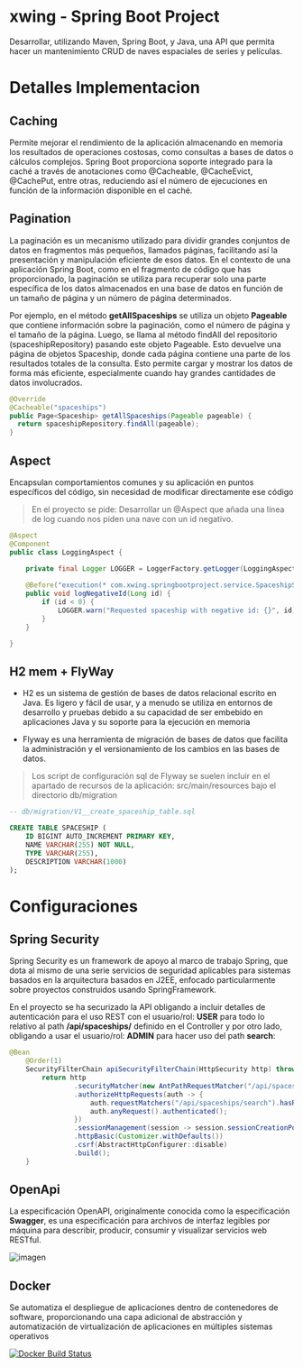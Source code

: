 # xwing - Spring Boot Project

Desarrollar, utilizando Maven, Spring Boot, y Java, una API que permita hacer un mantenimiento CRUD de naves espaciales de series y películas.


# Detalles Implementacion

## Caching
Permite mejorar el rendimiento de la aplicación almacenando en memoria los resultados de operaciones costosas, como consultas a bases de datos o cálculos complejos. Spring Boot proporciona soporte integrado para la caché a través de anotaciones como @Cacheable, @CacheEvict, @CachePut, entre otras, reduciendo así el número de ejecuciones en función de la información disponible en el caché.

## Pagination
La paginación es un mecanismo utilizado para dividir grandes conjuntos de datos en fragmentos más pequeños, llamados páginas, facilitando así la presentación y manipulación eficiente de esos datos. En el contexto de una aplicación Spring Boot, como en el fragmento de código que has proporcionado, la paginación se utiliza para recuperar solo una parte específica de los datos almacenados en una base de datos en función de un tamaño de página y un número de página determinados.

Por ejemplo, en el método **getAllSpaceships** se utiliza un objeto **Pageable** que contiene información sobre la paginación, como el número de página y el tamaño de la página. Luego, se llama al método findAll del repositorio (spaceshipRepository) pasando este objeto Pageable. Esto devuelve una página de objetos Spaceship, donde cada página contiene una parte de los resultados totales de la consulta. Esto permite cargar y mostrar los datos de forma más eficiente, especialmente cuando hay grandes cantidades de datos involucrados.


```java
@Override
@Cacheable("spaceships")
public Page<Spaceship> getAllSpaceships(Pageable pageable) {
  return spaceshipRepository.findAll(pageable);
}
```


## Aspect
Encapsulan comportamientos comunes y su aplicación en puntos específicos del código, sin necesidad de modificar directamente ese código

> En el proyecto se pide: Desarrollar un @Aspect que añada una línea de log cuando nos piden una nave con un id negativo.

```java
@Aspect
@Component
public class LoggingAspect {
	
    private final Logger LOGGER = LoggerFactory.getLogger(LoggingAspect.class);

    @Before("execution(* com.xwing.springbootproject.service.SpaceshipService.getSpaceshipById(..)) && args(id)")
    public void logNegativeId(Long id) {
        if (id < 0) {
        	LOGGER.warn("Requested spaceship with negative id: {}", id);
        }
    }

}
```


## H2 mem + FlyWay
- H2 es un sistema de gestión de bases de datos relacional escrito en Java. Es ligero y fácil de usar, y a menudo se utiliza en entornos de desarrollo y pruebas debido a su capacidad de ser embebido en aplicaciones Java y su soporte para la ejecución en memoria

- Flyway es una herramienta de migración de bases de datos que facilita la administración y el versionamiento de los cambios en las bases de datos.
> Los script de configuración sql de Flyway se suelen incluir en el apartado de recursos de la aplicación: src/main/resources bajo el directorio db/migration

```sql
-- db/migration/V1__create_spaceship_table.sql

CREATE TABLE SPACESHIP (
    ID BIGINT AUTO_INCREMENT PRIMARY KEY,
    NAME VARCHAR(255) NOT NULL,
    TYPE VARCHAR(255),
    DESCRIPTION VARCHAR(1000)
);
```

# Configuraciones

## Spring Security
Spring Security es un framework de apoyo al marco de trabajo Spring, que dota al mismo de una serie servicios de seguridad aplicables para sistemas basados en la arquitectura basados en J2EE, enfocado particularmente sobre proyectos construidos usando SpringFramework.

En el proyecto se ha securizado la API obligando a incluir detalles de autenticación para el uso REST con el usuario/rol: **USER** para todo lo relativo al path **/api/spaceships/** definido en el Controller y por otro lado, obligando a usar el usuario/rol: **ADMIN** para hacer uso del path **search**:

```java
@Bean
	@Order(1)
	SecurityFilterChain apiSecurityFilterChain(HttpSecurity http) throws Exception {
		return http
				.securityMatcher(new AntPathRequestMatcher("/api/spaceships/**"))
				.authorizeHttpRequests(auth -> {
					auth.requestMatchers("/api/spaceships/search").hasRole("ADMIN");
					auth.anyRequest().authenticated();
				})
				.sessionManagement(session -> session.sessionCreationPolicy(SessionCreationPolicy.STATELESS))
				.httpBasic(Customizer.withDefaults())
				.csrf(AbstractHttpConfigurer::disable)
				.build();
	}
```

## OpenApi
La especificación OpenAPI, originalmente conocida como la especificación **Swagger**, es una especificación para archivos de interfaz legibles por máquina para describir, producir, consumir y visualizar servicios web RESTful.​

![imagen](https://github.com/nachobit/xwing/assets/11391616/8582aa83-ee9b-4980-82c6-e5a3edde7239)


## Docker
Se automatiza el despliegue de aplicaciones dentro de contenedores de software, proporcionando una capa adicional de abstracción y automatización de virtualización de aplicaciones en múltiples sistemas operativos

[![Docker Build Status](https://img.shields.io/docker/build/nachobit/xwing-image:v2)](https://hub.docker.com/layers/nachobit/xwing-image/v2/images/sha256:26080c8fbeb39c11c6b40bd9757a2c56ff3966429b95c7becf7ac728bb3739c5?uuid=F96D3504-8498-494C-A383-10693413FE1C)

